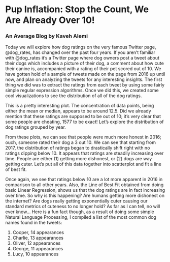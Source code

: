 # Pup Inflation: Stop the Count, We Are Already Over 10!
### An Average Blog by Kaveh Alemi

Today we will explore how dog ratings on the very famous Twitter page, @dog_rates, has changed over the past four years. If you aren’t familiar with @dog_rates it’s a Twitter page where dog owners post a tweet about their dogs which includes a picture of their dog, a comment about how cute their canine is, accompanied with a rating of their pet scored out of 10. We have gotten hold of a sample of tweets made on the page from 2016 up until now, and plan on analyzing the tweets for any interesting insights. The first thing we did was to extract the ratings from each tweet by using some fairly simple regular expression algorithms. Once we did this, we created some cool visualizations to see the distribution of all of the dog ratings.



This is a pretty interesting plot. The concentration of data points, being either the mean or median, appears to be around 12.5. Did we already mention that these ratings are supposed to be out of 10; it’s very clear that some people are cheating, 1577 to be exact! Let’s explore the distribution of dog ratings grouped by year.

From these plots, we can see that people were much more honest in 2016; ouch, someone rated their dog a 3 out 10. We can see that starting from 2017, the distribution of ratings began to drastically shift right with no ratings dipping below 10. It appears that ratings are steadily increasing over time. People are either (1) getting more dishonest, or (2) dogs are way getting cuter. Let’s put all of this data together into scatterplot and fit a line of best fit.

Once again, we see that ratings below 10 are a lot more apparent in 2016 in comparison to all other years. Also, the Line of Best Fit obtained from doing basic Linear Regression, shows us that the dog ratings are in fact increasing over time. So why is this happening? Are humans getting more dishonest on the internet? Are dogs really getting exponentially cuter causing our standard metrics of cuteness to no longer hold? As far as I can tell, no will ever know… Here is a fun fact though, as a result of doing some simple Natural Language Processing, I compiled a list of the most common dog names found in the tweets:

1)	Cooper, 14 appearances
2)	Charlie, 13 appearances
3)	Oliver, 12 appearances
4)	George, 11 appearances
5)	Lucy,	10 appearances
